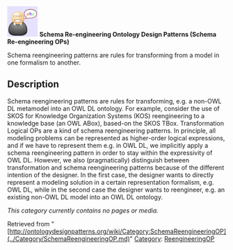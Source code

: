 [![](../images/thumb/6/6f/Definition.gif/70px-Definition.gif)](../Image/Definition.gif.md "Definition.gif")
__Schema Re-engineering Ontology Design Patterns (Schema Re-engineering OPs)__

Schema reengineering patterns are rules for transforming from a model in one formalism to another.


  



  




##   Description


Schema reengineering patterns are rules for transforming, e.g. a non-OWL DL
metamodel into an OWL DL ontology. For example, consider the use of SKOS
for Knowledge Organization Systems (KOS) reengineering to a knowledge
base (an OWL ABox), based-on the SKOS TBox. Transformation Logical OPs
are a kind of schema reengineering patterns. In principle, all modeling problems can be represented as higher-order logical expressions, and if we have to
represent them e.g. in OWL DL, we implicitly apply a schema reengineering
pattern in order to stay within the expressivity of OWL DL. However, we also
(pragmatically) distinguish between transformation and schema reengineering
patterns because of the different intention of the designer. In the first case,
the designer wants to directly represent a modeling solution in a certain representation formalism, e.g. OWL DL, while in the second case the designer
wants to reengineer, e.g. an existing non-OWL DL model into an OWL DL
ontology.




_This category currently contains no pages or media._



Retrieved from "[http://ontologydesignpatterns.org/wiki/Category:SchemaReengineeringOP](../Category/SchemaReengineeringOP.md)"
 [Category](http://ontologydesignpatterns.org/wiki/Special:Categories "Special:Categories"): [ReengineeringOP](../Category/ReengineeringOP.md "Category:ReengineeringOP")